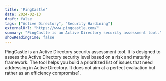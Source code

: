 ```yaml
---
title: 'PingCastle'
date: 2024-02-13
draft: false
tags: ["Active Directory", "Security Hardining"]
externalUrl: "https://www.pingcastle.com/"
summary: "PingCastle is an Active Directory security assessment tool."
showReadingTime: false
---
```


PingCastle is an Active Directory security assessment tool. It is designed to assess the Active Directory security level based on a risk and maturity framework. The tool helps you build a prioritized list of issues that need addressing in Active Directory. It does not aim at a perfect evaluation but rather as an efficiency compromise1.

